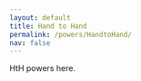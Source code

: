 ```yaml
---
layout: default
title: Hand to Hand
permalink: /powers/HandtoHand/
nav: false
---
```


HtH powers here.
